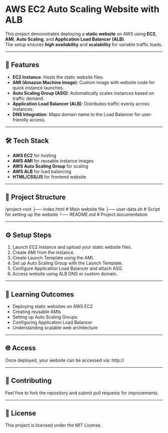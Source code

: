 # AWS EC2 Auto Scaling Website with ALB

This project demonstrates deploying a **static website** on AWS using **EC2**, **AMI**, **Auto Scaling**, and **Application Load Balancer (ALB)**.  
The setup ensures **high availability** and **scalability** for variable traffic loads.

---

## 🚀 Features
- **EC2 Instance**: Hosts the static website files.
- **AMI (Amazon Machine Image)**: Custom image with website code for quick instance launches.
- **Auto Scaling Group (ASG)**: Automatically scales instances based on traffic demand.
- **Application Load Balancer (ALB)**: Distributes traffic evenly across instances.
- **DNS Integration**: Maps domain name to the Load Balancer for user-friendly access.

---

## 🛠️ Tech Stack
- **AWS EC2** for hosting
- **AWS AMI** for reusable instance images
- **AWS Auto Scaling Group** for scaling
- **AWS ALB** for load balancing
- **HTML/CSS/JS** for frontend website

---

## 📂 Project Structure
/project-root
    ├── index.html       # Main website file
    ├── user-data.sh     # Script for setting up the website
    └── README.md        # Project documentation

---

## ⚙️ Setup Steps
1. Launch EC2 instance and upload your static website files.
2. Create AMI from the instance.
3. Create Launch Template using the AMI.
4. Set up Auto Scaling Group with the Launch Template.
5. Configure Application Load Balancer and attach ASG.
6. Access website using ALB DNS or custom domain.

---

## 🎯 Learning Outcomes
- Deploying static websites on AWS EC2
- Creating reusable AMIs
- Setting up Auto Scaling Groups
- Configuring Application Load Balancer
- Understanding scalable web architecture

---

## 🌐 Access
Once deployed, your website can be accessed via:
http://<ALB-DNS-Name>

---

## 🤝 Contributing
Feel free to fork the repository and submit pull requests for improvements.

---

## 📜 License
This project is licensed under the MIT License.
